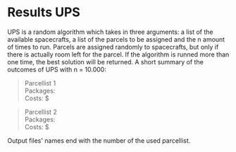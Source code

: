# Results UPS

UPS is a random algorithm which takes in three arguments: a list of the available spacecrafts, a list of the parcels to be assigned and the n amount of times to run. Parcels are assigned randomly to spacecrafts, but only if there is actually room left for the parcel. If the algorithm is runned more than one time, the best solution will be returned. A short summary of the outcomes of UPS with n = 10.000:

> Parcellist 1 \
> Packages: \
> Costs: $ 

> Parcellist 2 \
> Packages: \
> Costs: $

Output files' names end with the number of the used parcellist.

